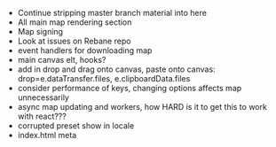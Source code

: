- Continue stripping master branch material into here
- All main map rendering section
- Map signing
- Look at issues on Rebane repo
- event handlers for downloading map
- main canvas elt, hooks?
- add in drop and drag onto canvas, paste onto canvas: drop=e.dataTransfer.files, e.clipboardData.files
- consider performance of keys, changing options affects map unnecessarily
- async map updating and workers, how HARD is it to get this to work with react???
- corrupted preset show in locale
- index.html meta
